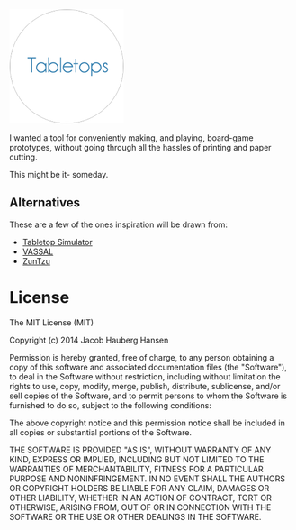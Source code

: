 ![icon](icon.png)

I wanted a tool for conveniently making, and playing, board-game prototypes, without going through all the hassles of printing and paper cutting.

This might be it- someday.

## Alternatives

These are a few of the ones inspiration will be drawn from:

  * [Tabletop Simulator](http://store.steampowered.com/app/286160)
  * [VASSAL](http://www.vassalengine.org)
  * [ZunTzu](http://www.zuntzu.com)

# License

The MIT License (MIT)

Copyright (c) 2014 Jacob Hauberg Hansen

Permission is hereby granted, free of charge, to any person obtaining a copy
of this software and associated documentation files (the "Software"), to deal
in the Software without restriction, including without limitation the rights
to use, copy, modify, merge, publish, distribute, sublicense, and/or sell
copies of the Software, and to permit persons to whom the Software is
furnished to do so, subject to the following conditions:

The above copyright notice and this permission notice shall be included in all
copies or substantial portions of the Software.

THE SOFTWARE IS PROVIDED "AS IS", WITHOUT WARRANTY OF ANY KIND, EXPRESS OR
IMPLIED, INCLUDING BUT NOT LIMITED TO THE WARRANTIES OF MERCHANTABILITY,
FITNESS FOR A PARTICULAR PURPOSE AND NONINFRINGEMENT. IN NO EVENT SHALL THE
AUTHORS OR COPYRIGHT HOLDERS BE LIABLE FOR ANY CLAIM, DAMAGES OR OTHER
LIABILITY, WHETHER IN AN ACTION OF CONTRACT, TORT OR OTHERWISE, ARISING FROM,
OUT OF OR IN CONNECTION WITH THE SOFTWARE OR THE USE OR OTHER DEALINGS IN THE
SOFTWARE.
